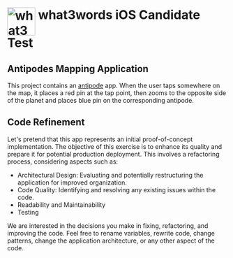 # <img valign='top' src="https://what3words.com/assets/images/w3w_square_red.png" width="64" height="64" alt="what3words">&nbsp;what3words iOS Candidate Test


Antipodes Mapping Application
--------

This project contains an [antipode](https://en.wikipedia.org/wiki/Antipodes) app.  When the user taps somewhere on the map, it places a red pin at the tap point, then zooms to the opposite side of the planet and places blue pin on the corresponding antipode.

Code Refinement
---------------

Let's pretend that this app represents an initial proof-of-concept implementation. The objective of this exercise is to enhance its quality and prepare it for potential production deployment. This involves a refactoring process, considering aspects such as:

* Architectural Design: Evaluating and potentially restructuring the application for improved organization.
* Code Quality: Identifying and resolving any existing issues within the code.
* Readability and Maintainability
* Testing

We are interested in the decisions you make in fixing, refactoring, and improving the code. Feel free to rename variables, rewrite code, change patterns, change the application architecture, or any other aspect of the code.
